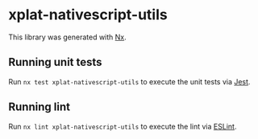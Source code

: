 # xplat-nativescript-utils

This library was generated with [Nx](https://nx.dev).

## Running unit tests

Run `nx test xplat-nativescript-utils` to execute the unit tests via [Jest](https://jestjs.io).

## Running lint

Run `nx lint xplat-nativescript-utils` to execute the lint via [ESLint](https://eslint.org/).
